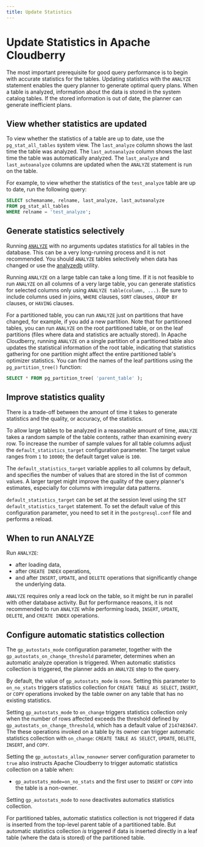 ```yaml
---
title: Update Statistics
---
```


# Update Statistics in Apache Cloudberry

The most important prerequisite for good query performance is to begin with accurate statistics for the tables. Updating statistics with the `ANALYZE` statement enables the query planner to generate optimal query plans. When a table is analyzed, information about the data is stored in the system catalog tables. If the stored information is out of date, the planner can generate inefficient plans.

## View whether statistics are updated

To view whether the statistics of a table are up to date, use the `pg_stat_all_tables` system view. The `last_analyze` column shows the last time the table was analyzed. The `last_autoanalyze` column shows the last time the table was automatically analyzed. The `last_analyze` and `last_autoanalyze` columns are updated when the `ANALYZE` statement is run on the table.

For example, to view whether the statistics of the `test_analyze` table are up to date, run the following query:

```sql
SELECT schemaname, relname, last_analyze, last_autoanalyze 
FROM pg_stat_all_tables 
WHERE relname = 'test_analyze';
```

## Generate statistics selectively

Running [`ANALYZE`](../sql-stmts/analyze.md) with no arguments updates statistics for all tables in the database. This can be a very long-running process and it is not recommended. You should `ANALYZE` tables selectively when data has changed or use the [analyzedb](../sys-utilities/analyzedb.md) utility.

Running `ANALYZE` on a large table can take a long time. If it is not feasible to run `ANALYZE` on all columns of a very large table, you can generate statistics for selected columns only using `ANALYZE table(column, ...)`. Be sure to include columns used in joins, `WHERE` clauses, `SORT` clauses, `GROUP BY` clauses, or `HAVING` clauses.

For a partitioned table, you can run `ANALYZE` just on partitions that have changed, for example, if you add a new partition. Note that for partitioned tables, you can run `ANALYZE` on the root partitioned table, or on the leaf partitions (files where data and statistics are actually stored). In Apache Cloudberry, running `ANALYZE` on a single partition of a partitioned table also updates the statistical information of the root table, indicating that statistics gathering for one partition might affect the entire partitioned table's optimizer statistics. You can find the names of the leaf partitions using the `pg_partition_tree()` function:

```sql
SELECT * FROM pg_partition_tree( 'parent_table' );
```

## Improve statistics quality

There is a trade-off between the amount of time it takes to generate statistics and the quality, or accuracy, of the statistics.

To allow large tables to be analyzed in a reasonable amount of time, `ANALYZE` takes a random sample of the table contents, rather than examining every row. To increase the number of sample values for all table columns adjust the `default_statistics_target` configuration parameter. The target value ranges from `1` to `10000`; the default target value is `100`. 

The `default_statistics_target` variable applies to all columns by default, and specifies the number of values that are stored in the list of common values. A larger target might improve the quality of the query planner's estimates, especially for columns with irregular data patterns.

`default_statistics_target` can be set at the session level using the `SET default_statistics_target` statement. To set the default value of this configuration parameter, you need to set it in the `postgresql.conf` file and performs a reload.

## When to run ANALYZE

Run `ANALYZE`:

- after loading data,
- after `CREATE INDEX` operations,
- and after `INSERT`, `UPDATE`, and `DELETE` operations that significantly change the underlying data.

`ANALYZE` requires only a read lock on the table, so it might be run in parallel with other database activity. But for performance reasons, it is not recommended to run `ANALYZE` while performing loads, `INSERT`, `UPDATE`, `DELETE`, and `CREATE INDEX` operations.

## Configure automatic statistics collection

The `gp_autostats_mode` configuration parameter, together with the `gp_autostats_on_change_threshold` parameter, determines when an automatic analyze operation is triggered. When automatic statistics collection is triggered, the planner adds an `ANALYZE` step to the query.

By default, the value of `gp_autostats_mode` is `none`. Setting this parameter to `on_no_stats` triggers statistics collection for `CREATE TABLE AS SELECT`, `INSERT`, or `COPY` operations invoked by the table owner on any table that has no existing statistics.

Setting `gp_autostats_mode` to `on_change` triggers statistics collection only when the number of rows affected exceeds the threshold defined by `gp_autostats_on_change_threshold`, which has a default value of `2147483647`. The these operations invoked on a table by its owner can trigger automatic statistics collection with `on_change`: `CREATE TABLE AS SELECT`, `UPDATE`, `DELETE`, `INSERT`, and `COPY`.

Setting the `gp_autostats_allow_nonowner` server configuration parameter to `true` also instructs Apache Cloudberry to trigger automatic statistics collection on a table when:

- `gp_autostats_mode=on_no_stats` and the first user to `INSERT` or `COPY` into the table is a non-owner.

Setting `gp_autostats_mode` to `none` deactivates automatics statistics collection.

For partitioned tables, automatic statistics collection is not triggered if data is inserted from the top-level parent table of a partitioned table. But automatic statistics collection *is* triggered if data is inserted directly in a leaf table (where the data is stored) of the partitioned table.
